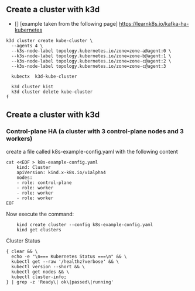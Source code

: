 
## Create a cluster with k3d 


- [] [example taken from the following page] https://learnk8s.io/kafka-ha-kubernetes

```
k3d cluster create kube-cluster \
  --agents 4 \
  --k3s-node-label topology.kubernetes.io/zone=zone-a@agent:0 \
  --k3s-node-label topology.kubernetes.io/zone=zone-b@agent:1 \
  --k3s-node-label topology.kubernetes.io/zone=zone-c@agent:2 \
  --k3s-node-label topology.kubernetes.io/zone=zone-c@agent:3

  kubectx  k3d-kube-cluster

  k3d cluster kist
  k3d cluster delete kube-cluster
f

```


## Create a cluster with k3d 
### Control-plane HA (a cluster with 3 control-plane nodes and 3 workers) 

  create a file called k8s-example-config.yaml with the following content

```
cat <<EOF > k8s-example-config.yaml
    kind: Cluster
    apiVersion: kind.x-k8s.io/v1alpha4
    nodes:
    - role: control-plane
    - role: worker
    - role: worker
    - role: worker
EOF
```

  Now execute the command:

```
    kind create cluster --config k8s-example-config.yaml
    kind get clusters

```

  Cluster Status 

```
{ clear && \
  echo -e "\n=== Kubernetes Status ===\n" && \
  kubectl get --raw '/healthz?verbose' && \
  kubectl version --short && \
  kubectl get nodes && \
  kubectl cluster-info; 
} | grep -z 'Ready\| ok\|passed\|running'

```

